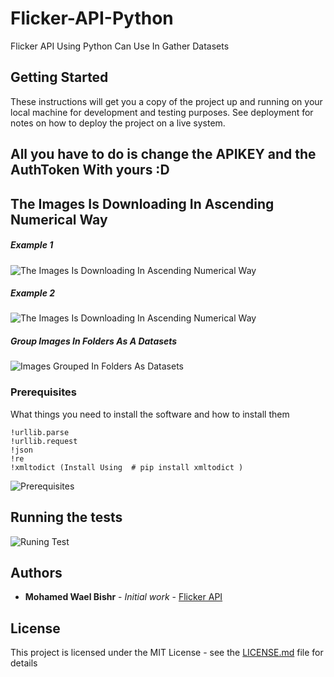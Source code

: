 # Flicker-API-Python

Flicker API Using Python Can Use In Gather Datasets

## Getting Started

These instructions will get you a copy of the project up and running on your local machine for development and testing purposes. See deployment for notes on how to deploy the project on a live system.


## All you have to do is change the APIKEY and the AuthToken With yours :D


## The Images Is Downloading In Ascending Numerical Way

##### Example 1

![The Images Is Downloading In Ascending Numerical Way](https://6.top4top.net/p_1349qr3p01.png)


##### Example 2

![The Images Is Downloading In Ascending Numerical Way](https://1.top4top.net/p_1349yb51v2.png)

##### Group Images In Folders As A Datasets

![Images Grouped In Folders As Datasets](https://5.top4top.net/p_134968zpr1.png)


### Prerequisites

What things you need to install the software and how to install them

```
!urllib.parse
!urllib.request
!json
!re
!xmltodict (Install Using  # pip install xmltodict )
```

![Prerequisites](https://3.top4top.net/p_1349ybvbc1.png)

## Running the tests

![Runing Test](https://3.top4top.net/p_1349kv1qu1.gif)


## Authors

* **Mohamed Wael Bishr** - *Initial work* - [Flicker API](https://github.com/MohamedWaelBishr/Flicker-API-Python/)


## License

This project is licensed under the MIT License - see the [LICENSE.md](LICENSE.md) file for details

